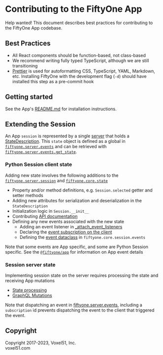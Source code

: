 # Contributing to the FiftyOne App

Help wanted! This document describes best practices for contributing to the
FiftyOne App codebase.

## Best Practices

-   All React components should be function-based, not class-based
-   We recommend writing fully typed TypeScript, although we are still
    transitioning
-   [Prettier](https://prettier.io/) is used for autoformatting CSS,
    TypeScript, YAML, Markdown, etc. Installing FiftyOne with the development
    flag (`-d`) should have installed this step as a pre-commit hook

## Getting started

See the App's [README.md](README.md) for installation instructions.

## Extending the Session

An App `session` is represented by a single
[server](../fiftyone/server/main.py) that holds a
[StateDescription](../fiftyone/core/state.py). This `state` object is defined
as a global in [`fiftyone.server.events`](../fiftyone.server.events.py) and can
be retrieved with
[`fiftyone.server.events.get_state`](../fiftyone.server.events.py).

### Python Session client state

Adding new state involves the following additions to the
[`fiftyone.server.session`](../fiftyone/core/session/) and
[`fiftyone.core.state`](../fiftyone/core/state)

-   Property and/or method definitions, e.g. `Session.selected` getter and
    setter methods
-   Adding new attributes for serialization and deserialization in the
    `StateDescription`
-   Initialization logic in `Session.__init__`
-   Contributing
    [API documentation](https://docs.voxel51.com/api/fiftyone.core.session.html)
-   Defining any new events associated with the new state
    -   Adding an event listener in
        [\_attach_event_listeners](../fiftyone/core/session/session.py)
    -   Declaring the
        [event subscription on the client](../fiftyone/core/session/events.py)
    -   Defining the [event dataclass](../fiftyone/core/session/events.py) in
        `fiftyone.core.session.events`

Note that some events are App specific, and some are Python Session specific.
See the [`@fiftyone/app`](./packages/app) for information on App event details

### Session server state

Implementing session state on the server requires processing the state and
receiving App mutations

-   [State processing](../fiftyone/server/events.py)
-   [GraphQL Mutations](../fiftyone/server/mutation.py)

Note that dispatching an event in
[fiftyone.server.events](../fiftyone/server/events.py), including a
`subscription` id prevents dispatching the event to the client that triggered
the event.

## Copyright

Copyright 2017-2023, Voxel51, Inc.<br> voxel51.com
